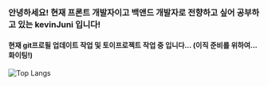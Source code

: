### 안녕하세요! 현재 프론트 개발자이고 백앤드 개발자로 전향하고 싶어 공부하고 있는 kevinJuni 입니다!


#### 현재 git프로필 업데이트 작업 및 토이프로젝트 작업 중 입니다... (이직 준비를 위하여... 화이팅!)

<!--
**kevinJuni/kevinJuni** is a ✨ _special_ ✨ repository because its `README.md` (this file) appears on your GitHub profile.

Here are some ideas to get you started:

- 🔭 I’m currently working on ...
- 🌱 I’m currently learning ...
- 👯 I’m looking to collaborate on ...
- 🤔 I’m looking for help with ...
- 💬 Ask me about ...
- 📫 How to reach me: ...
- 😄 Pronouns: ...
- ⚡ Fun fact: ...
-->


![Top Langs](https://github-readme-stats.vercel.app/api/top-langs/?username=kevinJuni&layout=compact&theme=tokyonight)

